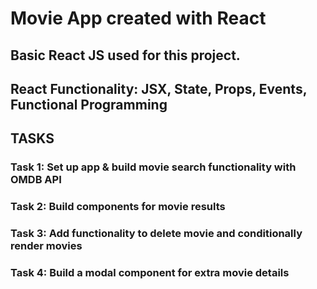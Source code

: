 # Movie App created with React

## Basic React JS used for this project.
## React Functionality: JSX, State, Props, Events, Functional Programming
<u></u>
## TASKS
### Task 1: Set up app & build movie search functionality with OMDB API
### Task 2: Build components for movie results
### Task 3: Add functionality to delete movie and conditionally render movies
### Task 4: Build a modal component for extra movie details
